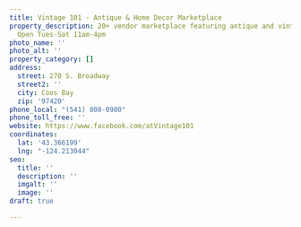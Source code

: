 ```yaml
---
title: Vintage 101 - Antique & Home Decor Marketplace
property_description: 20+ vendor marketplace featuring antique and vintage merchandise.
  Open Tues-Sat 11am-4pm
photo_name: ''
photo_alt: ''
property_category: []
address:
  street: 270 S. Broadway
  street2: ''
  city: Coos Bay
  zip: '97420'
phone_local: "(541) 808-0980"
phone_toll_free: ''
website: https://www.facebook.com/atVintage101
coordinates:
  lat: '43.366199'
  lng: "-124.213044"
seo:
  title: ''
  description: ''
  imgalt: ''
  image: ''
draft: true

---
```


